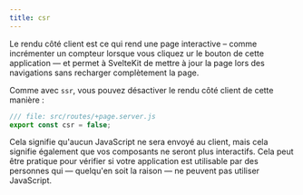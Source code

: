 ```yaml
---
title: csr
---
```


Le rendu côté client est ce qui rend une page interactive – comme incrémenter un compteur lorsque vous cliquez ur le bouton de cette application — et permet à SvelteKit de mettre à jour la page lors des navigations sans recharger complètement la page.

Comme avec `ssr`, vous pouvez désactiver le rendu côté client de cette manière :

```js
/// file: src/routes/+page.server.js
export const csr = false;
```

Cela signifie qu'aucun JavaScript ne sera envoyé au client, mais cela signifie également que vos composants ne seront plus interactifs. Cela peut être pratique pour vérifier si votre application est utilisable par des personnes qui — quelqu'en soit la raison — ne peuvent pas utiliser JavaScript.

